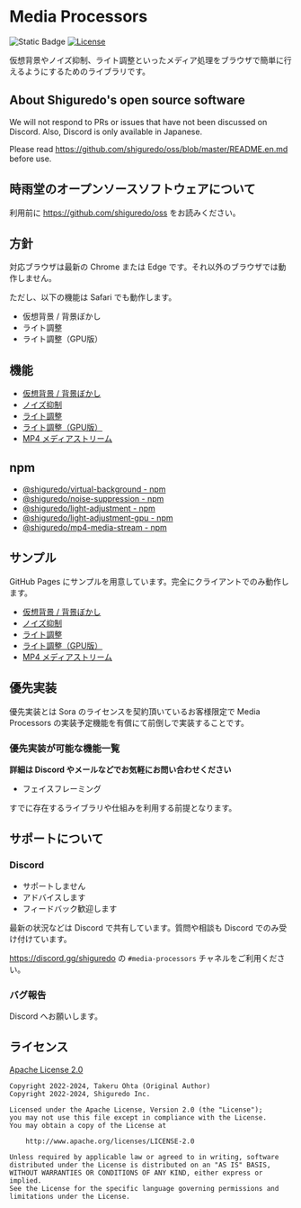 # Media Processors

![Static Badge](https://img.shields.io/badge/Checked_with-Biome-60a5fa?style=flat&logo=biome)
[![License](https://img.shields.io/badge/License-Apache%202.0-blue.svg)](https://opensource.org/licenses/Apache-2.0)

仮想背景やノイズ抑制、ライト調整といったメディア処理をブラウザで簡単に行えるようにするためのライブラリです。

## About Shiguredo's open source software

We will not respond to PRs or issues that have not been discussed on Discord. Also, Discord is only available in Japanese.

Please read <https://github.com/shiguredo/oss/blob/master/README.en.md> before use.

## 時雨堂のオープンソースソフトウェアについて

利用前に <https://github.com/shiguredo/oss> をお読みください。

## 方針

対応ブラウザは最新の Chrome または Edge です。それ以外のブラウザでは動作しません。

ただし、以下の機能は Safari でも動作します。

- 仮想背景 / 背景ぼかし
- ライト調整
- ライト調整（GPU版）

## 機能

- [仮想背景 / 背景ぼかし](https://github.com/shiguredo/media-processors/tree/develop/packages/virtual-background)
- [ノイズ抑制](https://github.com/shiguredo/media-processors/tree/develop/packages/noise-suppression)
- [ライト調整](https://github.com/shiguredo/media-processors/tree/develop/packages/light-adjustment)
- [ライト調整（GPU版）](https://github.com/shiguredo/media-processors/tree/develop/packages/light-adjustment-gpu)
- [MP4 メディアストリーム](https://github.com/shiguredo/media-processors/tree/develop/packages/mp4-media-stream)

## npm

- [@shiguredo/virtual\-background \- npm](https://www.npmjs.com/package/@shiguredo/virtual-background)
- [@shiguredo/noise\-suppression \- npm](https://www.npmjs.com/package/@shiguredo/noise-suppression)
- [@shiguredo/light\-adjustment \- npm](https://www.npmjs.com/package/@shiguredo/light-adjustment)
- [@shiguredo/light\-adjustment\-gpu \- npm](https://www.npmjs.com/package/@shiguredo/light-adjustment-gpu)
- [@shiguredo/mp4\-media\-stream \- npm](https://www.npmjs.com/package/@shiguredo/mp4-media-stream)

## サンプル

GitHub Pages にサンプルを用意しています。完全にクライアントでのみ動作します。

- [仮想背景 / 背景ぼかし](https://shiguredo.github.io/media-processors/virtual-background/)
- [ノイズ抑制](https://shiguredo.github.io/media-processors/noise-suppression/)
- [ライト調整](https://shiguredo.github.io/media-processors/light-adjustment/)
- [ライト調整（GPU版）](https://shiguredo.github.io/media-processors/light-adjustment-gpu/)
- [MP4 メディアストリーム](https://shiguredo.github.io/media-processors/mp4-media-stream/)

## 優先実装

優先実装とは Sora のライセンスを契約頂いているお客様限定で Media Processors の実装予定機能を有償にて前倒しで実装することです。

### 優先実装が可能な機能一覧

**詳細は Discord やメールなどでお気軽にお問い合わせください**

- フェイスフレーミング

すでに存在するライブラリや仕組みを利用する前提となります。

## サポートについて

### Discord

- サポートしません
- アドバイスします
- フィードバック歓迎します

最新の状況などは Discord で共有しています。質問や相談も Discord でのみ受け付けています。

<https://discord.gg/shiguredo> の `#media-processors` チャネルをご利用ください。

### バグ報告

Discord へお願いします。

## ライセンス

[Apache License 2.0](https://www.apache.org/licenses/LICENSE-2.0)

```
Copyright 2022-2024, Takeru Ohta (Original Author)
Copyright 2022-2024, Shiguredo Inc.

Licensed under the Apache License, Version 2.0 (the "License");
you may not use this file except in compliance with the License.
You may obtain a copy of the License at

    http://www.apache.org/licenses/LICENSE-2.0

Unless required by applicable law or agreed to in writing, software
distributed under the License is distributed on an "AS IS" BASIS,
WITHOUT WARRANTIES OR CONDITIONS OF ANY KIND, either express or implied.
See the License for the specific language governing permissions and
limitations under the License.
```
